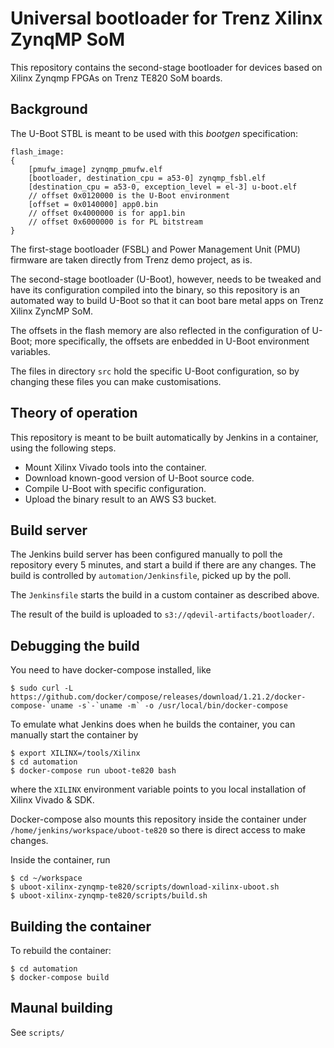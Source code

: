 # Universal bootloader for Trenz Xilinx ZynqMP SoM

This repository contains the second-stage bootloader for devices based on Xilinx Zynqmp FPGAs on Trenz TE820 SoM boards.

## Background

The U-Boot STBL is meant to be used with this *bootgen* specification:
```
flash_image:
{
    [pmufw_image] zynqmp_pmufw.elf
    [bootloader, destination_cpu = a53-0] zynqmp_fsbl.elf
    [destination_cpu = a53-0, exception_level = el-3] u-boot.elf
    // offset 0x0120000 is the U-Boot environment
    [offset = 0x0140000] app0.bin
    // offset 0x4000000 is for app1.bin
    // offset 0x6000000 is for PL bitstream
}
```

The first-stage bootloader (FSBL) and Power Management Unit (PMU) firmware are taken directly from Trenz demo project, as is.

The second-stage bootloader (U-Boot), however, needs to be tweaked and have its configuration compiled into the binary, so this repository is an automated way to build U-Boot so that it can boot bare metal apps on Trenz Xilinx ZyncMP SoM.

The offsets in the flash memory are also reflected in the configuration of U-Boot; more specifically, the offsets are enbedded in U-Boot environment variables.

The files in directory `src` hold the specific U-Boot configuration, so by changing these files you can make customisations.

## Theory of operation

This repository is meant to be built automatically by Jenkins in a container, using the following steps.

- Mount Xilinx Vivado tools into the container.
- Download known-good version of U-Boot source code.
- Compile U-Boot with specific configuration.
- Upload the binary result to an AWS S3 bucket.

## Build server

The Jenkins build server has been configured manually to poll the repository every 5 minutes, and start a build if there are any changes.  The build is controlled by `automation/Jenkinsfile`, picked up by the poll.

The `Jenkinsfile` starts the build in a custom container as described above.

The result of the build is uploaded to `s3://qdevil-artifacts/bootloader/`.

## Debugging the build

You need to have docker-compose installed, like

    $ sudo curl -L https://github.com/docker/compose/releases/download/1.21.2/docker-compose-`uname -s`-`uname -m` -o /usr/local/bin/docker-compose

To emulate what Jenkins does when he builds the container, you can manually start the container by

    $ export XILINX=/tools/Xilinx
    $ cd automation
    $ docker-compose run uboot-te820 bash

where the `XILINX` environment variable points to you local installation of Xilinx Vivado & SDK.

Docker-compose also mounts this repository inside the container under `/home/jenkins/workspace/uboot-te820` so there is direct access to make changes.

Inside the container, run

    $ cd ~/workspace
    $ uboot-xilinx-zynqmp-te820/scripts/download-xilinx-uboot.sh
    $ uboot-xilinx-zynqmp-te820/scripts/build.sh

## Building the container

To rebuild the container:

    $ cd automation
    $ docker-compose build

## Maunal building

See `scripts/`
